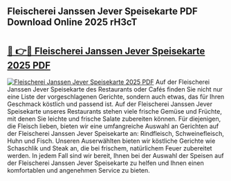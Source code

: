 ## Fleischerei Janssen Jever Speisekarte PDF Download Online 2025 rH3cT

# <h2><a href="http://gcbinuz.nevu.top/?p=Fleischerei+Janssen+Jever+Speisekarte">🔗 👉🔴 Fleischerei Janssen Jever Speisekarte 2025 PDF</a></h2>

[![Fleischerei Janssen Jever Speisekarte 2025 PDF](https://i.imgur.com/dBaPXMq.png)](http://gcbinuz.nevu.top/?p=Fleischerei+Janssen+Jever+Speisekarte)
Auf der Fleischerei Janssen Jever Speisekarte des Restaurants oder Cafés finden Sie nicht nur eine Liste der vorgeschlagenen Gerichte, sondern auch etwas, das für Ihren Geschmack köstlich und passend ist. Auf der Fleischerei Janssen Jever Speisekarte unseres Restaurants stehen viele frische Gemüse und Früchte, mit denen Sie leichte und frische Salate zubereiten können. Für diejenigen, die Fleisch lieben, bieten wir eine umfangreiche Auswahl an Gerichten auf der Fleischerei Janssen Jever Speisekarte an: Rindfleisch, Schweinefleisch, Huhn und Fisch. Unseren Auserwählten bieten wir köstliche Gerichte wie Schaschlik und Steak an, die bei frischem, natürlichem Feuer zubereitet werden. In jedem Fall sind wir bereit, Ihnen bei der Auswahl der Speisen auf der Fleischerei Janssen Jever Speisekarte zu helfen und Ihnen einen komfortablen und angenehmen Service zu bieten.
